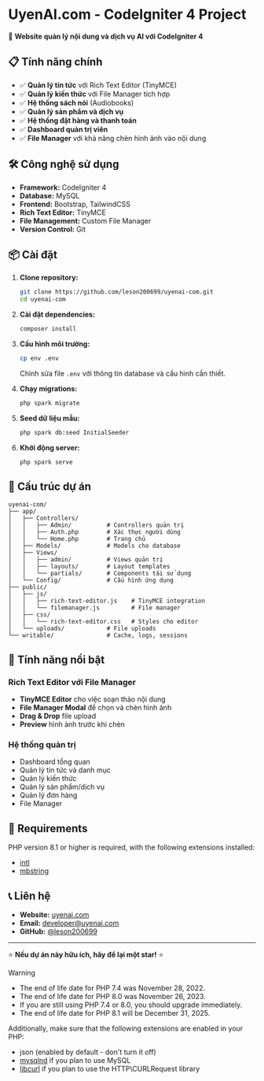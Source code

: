 # UyenAI.com - CodeIgniter 4 Project

🚀 **Website quản lý nội dung và dịch vụ AI với CodeIgniter 4**

## 📋 Tính năng chính

- ✅ **Quản lý tin tức** với Rich Text Editor (TinyMCE)
- ✅ **Quản lý kiến thức** với File Manager tích hợp
- ✅ **Hệ thống sách nói** (Audiobooks)
- ✅ **Quản lý sản phẩm và dịch vụ**
- ✅ **Hệ thống đặt hàng và thanh toán**
- ✅ **Dashboard quản trị viên**
- ✅ **File Manager** với khả năng chèn hình ảnh vào nội dung

## 🛠️ Công nghệ sử dụng

- **Framework:** CodeIgniter 4
- **Database:** MySQL
- **Frontend:** Bootstrap, TailwindCSS
- **Rich Text Editor:** TinyMCE
- **File Management:** Custom File Manager
- **Version Control:** Git

## 📦 Cài đặt

1. **Clone repository:**
   ```bash
   git clone https://github.com/leson200699/uyenai-com.git
   cd uyenai-com
   ```

2. **Cài đặt dependencies:**
   ```bash
   composer install
   ```

3. **Cấu hình môi trường:**
   ```bash
   cp env .env
   ```
   Chỉnh sửa file `.env` với thông tin database và cấu hình cần thiết.

4. **Chạy migrations:**
   ```bash
   php spark migrate
   ```

5. **Seed dữ liệu mẫu:**
   ```bash
   php spark db:seed InitialSeeder
   ```

6. **Khởi động server:**
   ```bash
   php spark serve
   ```

## 📁 Cấu trúc dự án

```
uyenai-com/
├── app/
│   ├── Controllers/
│   │   ├── Admin/          # Controllers quản trị
│   │   ├── Auth.php        # Xác thực người dùng
│   │   └── Home.php        # Trang chủ
│   ├── Models/             # Models cho database
│   ├── Views/
│   │   ├── admin/          # Views quản trị
│   │   ├── layouts/        # Layout templates
│   │   └── partials/       # Components tái sử dụng
│   └── Config/             # Cấu hình ứng dụng
├── public/
│   ├── js/
│   │   ├── rich-text-editor.js    # TinyMCE integration
│   │   └── filemanager.js         # File manager
│   ├── css/
│   │   └── rich-text-editor.css   # Styles cho editor
│   └── uploads/            # File uploads
└── writable/               # Cache, logs, sessions
```

## 🎯 Tính năng nổi bật

### Rich Text Editor với File Manager
- **TinyMCE Editor** cho việc soạn thảo nội dung
- **File Manager Modal** để chọn và chèn hình ảnh
- **Drag & Drop** file upload
- **Preview** hình ảnh trước khi chèn

### Hệ thống quản trị
- Dashboard tổng quan
- Quản lý tin tức và danh mục
- Quản lý kiến thức
- Quản lý sản phẩm/dịch vụ
- Quản lý đơn hàng
- File Manager

## 🔧 Requirements

PHP version 8.1 or higher is required, with the following extensions installed:

- [intl](http://php.net/manual/en/intl.requirements.php)
- [mbstring](http://php.net/manual/en/mbstring.installation.php)

## 📞 Liên hệ

- **Website:** [uyenai.com](https://uyenai.com)
- **Email:** developer@uyenai.com
- **GitHub:** [@leson200699](https://github.com/leson200699)

---

⭐ **Nếu dự án này hữu ích, hãy để lại một star!** ⭐

> [!WARNING]
> - The end of life date for PHP 7.4 was November 28, 2022.
> - The end of life date for PHP 8.0 was November 26, 2023.
> - If you are still using PHP 7.4 or 8.0, you should upgrade immediately.
> - The end of life date for PHP 8.1 will be December 31, 2025.

Additionally, make sure that the following extensions are enabled in your PHP:

- json (enabled by default - don't turn it off)
- [mysqlnd](http://php.net/manual/en/mysqlnd.install.php) if you plan to use MySQL
- [libcurl](http://php.net/manual/en/curl.requirements.php) if you plan to use the HTTP\CURLRequest library
